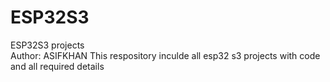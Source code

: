 # ESP32S3
ESP32S3 projects 
<br>
Author: ASIFKHAN
 This respository inculde all esp32 s3 projects with code and all required details 